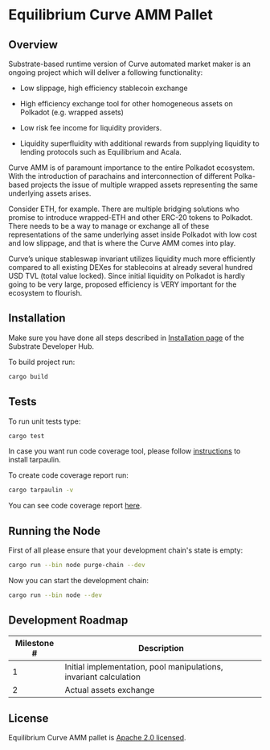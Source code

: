 # Equilibrium Curve AMM Pallet

## Overview

Substrate-based runtime version of Curve automated market maker is an ongoing project which will deliver a following functionality:

- Low slippage, high efficiency stablecoin exchange

- High efficiency exchange tool for other homogeneous assets on Polkadot (e.g. wrapped assets) 

- Low risk fee income for liquidity providers. 

- Liquidity superfluidity with additional rewards from supplying liquidity to lending protocols such as Equilibrium and Acala.

Curve AMM is of paramount importance to the entire Polkadot ecosystem. With the introduction of parachains and interconnection of different Polka-based projects the issue of multiple wrapped assets representing the same underlying assets arises.

Consider ETH, for example. There are multiple bridging solutions who promise to introduce wrapped-ETH and other ERC-20 tokens to Polkadot. There needs to be a way to manage or exchange all of these representations of the same underlying asset inside Polkadot with low cost and low slippage, and that is where the Curve AMM comes into play.

Curve’s unique stableswap invariant utilizes liquidity much more efficiently compared to all existing DEXes for stablecoins at already several hundred USD TVL (total value locked). Since initial liquidity on Polkadot is hardly going to be very large, proposed efficiency is VERY important for the ecosystem to flourish.

## Installation

Make sure you have done all steps described in [Installation page](https://substrate.dev/docs/en/knowledgebase/getting-started/) of the Substrate Developer Hub.

To build project run:

```bash
cargo build
```

## Tests

To run unit tests type:

```bash
cargo test
```


In case you want run code coverage tool, please follow [instructions](https://github.com/xd009642/tarpaulin#installation) to install tarpaulin.

To create code coverage report run:

```bash
cargo tarpaulin -v
```

You can see code coverage report [here](reports/tarpaulin-report.html).

## Running the Node

First of all please ensure that your development chain's state is empty:

```bash
cargo run --bin node purge-chain --dev
```

Now you can start the development chain:

```bash
cargo run --bin node --dev
```

## Development Roadmap

| Milestone # | Description |
| --- | --- |
| 1 | Initial implementation, pool manipulations, invariant calculation |
| 2 | Actual assets exchange |

## License

Equilibrium Curve AMM pallet is [Apache 2.0 licensed](LICENSE).

